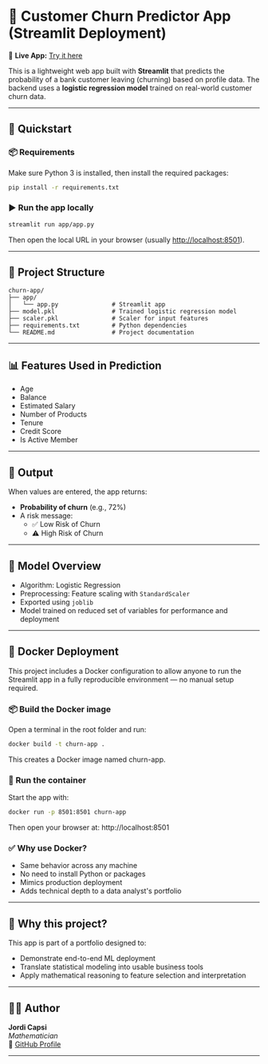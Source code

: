 # 🧠 Customer Churn Predictor App (Streamlit Deployment)

🔗 **Live App:** [Try it here](https://jordicapsi-churn-predictor-app-appapp-cwscar.streamlit.app/)

This is a lightweight web app built with **Streamlit** that predicts the probability of a bank customer leaving (churning) based on profile data. The backend uses a **logistic regression model** trained on real-world customer churn data.


---

## 🚀 Quickstart

### 📦 Requirements

Make sure Python 3 is installed, then install the required packages:

```bash
pip install -r requirements.txt
```

### ▶️ Run the app locally

```bash
streamlit run app/app.py
```

Then open the local URL in your browser (usually [http://localhost:8501](http://localhost:8501)).

---

## 📁 Project Structure

```text
churn-app/
├── app/
│   └── app.py               # Streamlit app
├── model.pkl                # Trained logistic regression model
├── scaler.pkl               # Scaler for input features
├── requirements.txt         # Python dependencies
└── README.md                # Project documentation
```

---

## 📊 Features Used in Prediction

- Age  
- Balance  
- Estimated Salary  
- Number of Products  
- Tenure  
- Credit Score  
- Is Active Member

---

## 🔮 Output

When values are entered, the app returns:

- **Probability of churn** (e.g., 72%)
- A risk message:
  - ✅ Low Risk of Churn
  - ⚠️ High Risk of Churn

---

## 🧠 Model Overview

- Algorithm: Logistic Regression
- Preprocessing: Feature scaling with `StandardScaler`
- Exported using `joblib`
- Model trained on reduced set of variables for performance and deployment

---

## 🐳 Docker Deployment
This project includes a Docker configuration to allow anyone to run the Streamlit app in a fully reproducible environment — no manual setup required.

### 📦 Build the Docker image
Open a terminal in the root folder and run:

```bash
docker build -t churn-app .
```

This creates a Docker image named churn-app.

### 🚀 Run the container
Start the app with:

```bash
docker run -p 8501:8501 churn-app
```

Then open your browser at:
http://localhost:8501

### ✅ Why use Docker?

- Same behavior across any machine
- No need to install Python or packages
- Mimics production deployment
- Adds technical depth to a data analyst's portfolio

---

## 🙋 Why this project?

This app is part of a portfolio designed to:

- Demonstrate end-to-end ML deployment
- Translate statistical modeling into usable business tools
- Apply mathematical reasoning to feature selection and interpretation

---

## 👨‍💻 Author

**Jordi Capsi**  
_Mathematician_  
🔗 [GitHub Profile](https://github.com/jordicapsi)

---



